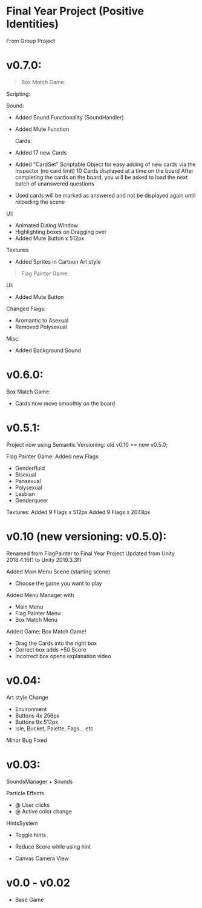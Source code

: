 # Final Year Project (Positive Identities)
From Group Project

# v0.7.0:

> Box Match Game:

Scripting:

   Sound:
 - Added Sound Functionality (SoundHandler)
 - Added Mute Function

   Cards:
 - Added 17 new Cards
 - Added "CardSet" Scriptable Object for easy adding of new cards via the Inspector (no card limit)
   10 Cards displayed at a time on the board
   After completing the cards on the board, you will be asked to load the next batch of unanswered questions

 - Used cards will be marked as answered and not be displayed again until reloading the scene  

UI:
 - Animated Dialog Window
 - Highlighting boxes on Dragging over
 - Added Mute Button x 512px

Textures:
 - Added Sprites in Cartoon Art style

> Flag Painter Game:

UI:
 - Added Mute Button

Changed Flags:
 - Aromantic to Asexual
 - Removed Polysexual

Misc:
 - Added Background Sound

# v0.6.0:

Box Match Game:
 - Cards now move smoothly on the board

# v0.5.1:

Project now using Semantic Versioning:
old v0.10 == new v0.5.0;

Flag Painter Game:
Added new Flags
 - Genderfluid
 - Bisexual
 - Pansexual
 - Polysexual
 - Lesbian
 - Genderqueer

Textures:
Added 9 Flags x 512px
Added 9 Flags x 2048px

# v0.10 (new versioning: v0.5.0):
Renamed from FlagPainter to Final Year Project
Updated from Unity 2018.4.16f1 to Unity 2019.3.3f1

Added Main Menu Scene (starting scene)
 - Choose the game you want to play

Added Menu Manager with
 - Main Menu
 - Flag Painter Menu
 - Box Match Menu

Added Game:
Box Match Game!

 - Drag the Cards into the right box
 - Correct box adds +50 Score
 - Incorrect box opens explanation video

# v0.04:

Art style Change
- Environment
- Buttons 4x 256px
- Buttons 9x 512px
- Isle, Bucket, Palette, Fags... etc

Minor Bug Fixed

# v0.03:

SoundsManager + Sounds

Particle Effects
- @ User clicks
- @ Active color change

HintsSystem
- Toggle hints
- Reduce Score while using hint

- Canvas Camera View

# v0.0 - v0.02

- Base Game

